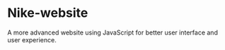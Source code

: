 # Nike-website
A more advanced website using JavaScript for better user interface and user experience.
